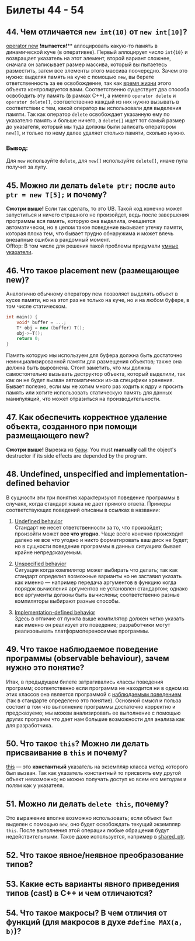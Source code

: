 
# Билеты 44 - 54

## 44. Чем отличается `new int(10)` от `new int[10]`?  
[operator new](https://en.cppreference.com/w/cpp/memory/new/operator_new) **!пытается!**** аллоцировать какую-то память в динамической куче (в оперативке). Первый аллоцирует число `int{10}` и возвращает указатель на этот элемент, второй вариант сложнее, сначала он записывает размер массива, который вы пытаетесь разместить, затем все элементы этого массива поочередно. Зачем это нужно: выделяя память на куче с помощью `new`, вы берете ответственность за ее освобождение, так как [время жизни](https://en.cppreference.com/w/cpp/language/lifetime) этого объекта контролируется вами. Соответственно существует два способа освободить эту память (в рамках C++), а именно `operator delete` и `operator delete[]`, соответственно каждый из них нужно вызывать в соответствии с тем, какой оператор вы использовали для выделения памяти. Так как оператор `delete` освобождает указанную ему по указателю память и больше ничего, а `delete[]` ищет тот самый размер до указателя, который мы туда должны были записать оператором `new[]`, и только по нему далее удаляет столько памяти, сколько нужно. 

### Вывод:
Для `new` используйте `delete`, для `new[]` используйте `delete[]`, иначе пупа получит за лупу.

## 45. Можно ли делать `delete ptr;` после `auto ptr = new T[5];` и почему?
**Смотри выше!** Если так сделать, то это UB. Такой код конечно может запуститься и ничего страшного не произойдет, ведь после завершения программы вся память, которую она выделила, очищается автоматически, но в целом такое поведение вызывает утечку памяти, которая плоха тем, что бывает трудно обнаружима и может влечь внезапные ошибки в рандомный момент.  
Offtop: В том числе для решения такой проблемы придумали [умные указатели](https://en.cppreference.com/book/intro/smart_pointers).

## 46. Что такое placement new (размещающее new)?  
Аналогично обычному оператору new позволяет выделять объект в куске памяти, но на этот раз не только на куче, но и на любом буфере, в том числе статическом.

```cpp
int main() {
    void* buffer = ...;
    T* obj = new (buffer) T();
    obj->~T();
    return 0;
}
```

Память которую мы используем для буфера должна быть достаточно неинициализированной памяти для размещения объектов; также она должна быть выровнена. Стоит заметить, что мы должны самостоятельно вызывать деструктор объекта, который выделили, так как он не будет вызван автоматически из-за специфики хранения. Бывает полезно, если мы не хотим много раз ходить к ядру и просить память или хотите использовать статическую память для данных манипуляций, что может отразиться на производительности.

## 47. Как обеспечить корректное удаление объекта, созданного при помощи размещающего new?  

**Смотри выше!** Вырезка из [базы](https://en.cppreference.com/w/cpp/language/new): You must **manually** call the object's destructor if its side effects are depended by the program.

## 48. Undefined, unspecified and implementation-defined behavior
В сущности эти три понятия характеризуют поведение программы в случаях, когда стандарт языка не дает прямого ответа. Примеры соответствующих поведений описаны в ссылках в названии:
1. [Undefined behavior](https://en.cppreference.com/w/cpp/language/ub)  
   Стандарт не несет ответственности за то, что произойдет; произойти может **все что угодно**. Чаще всего конечно происходит далеко не все что угодно и никто форматировать ваш диск не будет; но в сущности поведение программы в данных ситуациях бывает крайне непредсказуемым.
   
2. [Unspecified behavior](https://en.wikipedia.org/wiki/Unspecified_behavior)  
   Ситуация когда компилятор может выбирать что делать; так как стандарт определил возможные варианты но не заставил указать как именно — например передача аргументов в функцию когда порядок вычисления аргументов не установлен стандартом; однако все аргументы должны быть вычислены; соответственно разные компиляторы выбирают разные способы.
   
3. [Implementation-defined behavior](https://www.youtube.com/watch?v=dQw4w9WgXcQ)  
   Здесь в отличие от пункта выше компилятор должен четко указать как именно он реализует это поведение; разработчики могут реализовывать платформопереносимые программы.

## 49. Что такое наблюдаемое поведение программы (observable behaviour), зачем нужно это понятие?  
Итак, в предыдущем билете затрагивались классы поведения программ; соответственно если программа не находится ни в одном из этих классов она является программой с [наблюдаемым поведением](https://en.cppreference.com/w/cpp/language/as_if) (так в стандарте определено это понятие). Основной смысл и польза состоит в том что выполнение программы достаточно корректно и предсказуемо; мы можем анализировать ее выполнение с помощью других программ что дает нам большие возможности для анализа как для разработчика.

## 50. Что такое `this`? Можно ли делать присваивание в `this` и почему?  
[this](https://en.cppreference.com/w/cpp/language/this) — это **константный** указатель на экземпляр класса метод которого был вызван. Так как указатель константный то присвоить ему другой объект невозможно; но можно получать доступ ко всем его методам и полям как у указателя.

## 51. Можно ли делать `delete this`, почему?  
Это выражение вполне возможно использовать; если объект был выделен с помощью `new`, оно будет освобождать текущий экземпляр `this`. После выполнения этой операции любые обращения будут недействительными. Такое даже используется, например в [shared_ptr](https://en.cppreference.com/w/cpp/memory/shared_ptr).

## 52. Что такое явное/неявное преобразование типов?  

## 53. Какие есть варианты явного приведения типов (cast) в C++ и чем отличаются?  

## 54. Что такое макросы? В чем отличия от функций (для макросов в духе `#define MAX(a, b)`)?
